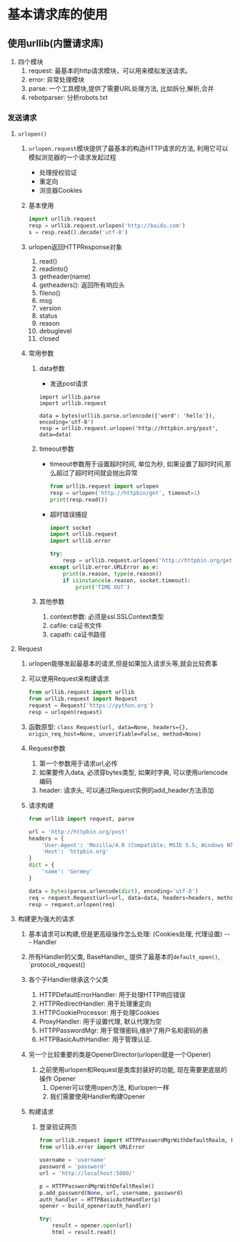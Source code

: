 # 基本请求库的使用

## 使用urllib(内置请求库)

1. 四个模块
   1. request: 最基本的http请求模块，可以用来模拟发送请求。
   2. error: 异常处理模块
   3. parse: 一个工具模块,提供了需要URL处理方法, 比如拆分,解析,合并
   4. rebotparser: 分析robots.txt

### 发送请求

1. `urlopen()`

   1. `urlopen.request`模块提供了最基本的构造HTTP请求的方法, 利用它可以模拟浏览器的一个请求发起过程

      * 处理授权验证
      * 重定向
      * 浏览器Cookies

   2. 基本使用

      ```python
      import urllib.request
      resp = urllib.request.urlopen('http://baidu.com')
      s = resp.read().decode('utf-8')
      ```

   3. urlopen返回HTTPResponse对象

      1. read()
      2. readinto()
      3. getheader(name)
      4. getheaders(): 返回所有响应头
      5. fileno()
      6. msg
      7. version
      8. status
      9. reason
      10. debuglevel
      11. closed

   4. 常用参数
      1. data参数
         * 发送post请求

          ```
          import urllib.parse
          import urllib.request

          data = bytes(urllib.parse.urlencode({'word': 'hello'}), encoding='utf-8')
          resp = urllib.request.urlopen('http://httpbin.org/post', data=data)
          ```

      2. timeout参数

         * timeout参数用于设置超时时间, 单位为秒, 如果设置了超时时间,那么超过了超时时间就会抛出异常

           ```python
           from urllib.request import urlopen
           resp = urlopen('http://httpbin/get', timeout=1)
           print(resp.read())
           ```

         * 超时错误捕捉

           ```python
           import socket
           import urllib.request
           import urllib.error
           
           try:
               resp = urllib.request.urlopen('http://httpbin.org/get', timeout=0.1)
           except urllib.error.URLError as e:
               print(e.reason, type(e.reason))
               if isinstance(e.reason, socket.timeout):
                   print('TIME OUT')
           ```

      3. 其他参数

         1. context参数: 必须是ssl.SSLContext类型
         2. cafile: ca证书文件
         3. capath: ca证书路径

2. Request

   1. urlopen能够发起最基本的请求,但是如果加入请求头等,就会比较费事

   2. 可以使用Request来构建请求

      ```python
      from urllib.request import urllib
      from urllib.request import Request
      request = Request('https://python.org')
      resp = urlopen(request)
      ```

   3. 函数原型: `class Request(url, data=None, headers={}, origin_req_host=None, unverifiable=False, method=None)`
   4. Request参数
      1. 第一个参数用于请求url,必传
      2. 如果要传入data, 必须穿bytes类型, 如果时字典, 可以使用urlencode编码
      3. header: 请求头, 可以通过Request实例的add_header方法添加

   5. 请求构建

      ```python
      from urllib import request, parse
      
      url = 'http://httpbin.org/post'
      headers = {
          'User-Agent': 'Mozilla/4.0 (Compatible; MSIE 5.5; Windows NT)',
          'Host': 'httpbin.org'
      }
      dict = {
          'name': 'Germey'
      }
      
      data = bytes(parse.urlencode(dict), encoding='utf-8')
      req = request.Request(url=url, data=data, headers=headers, method='POST')
      resp = request.urlopen(req)
      ```

3. 构建更为强大的请求

   1. 基本请求可以构建,但是更高级操作怎么处理: (Cookies处理, 代理设置)   --- Handler

   2. 所有Handler的父类, BaseHandler,, 提供了最基本的`default_open()`, `protocol_request()

   3. 各个子Handler继承这个父类

      1. HTTPDefaultErrorHandler: 用于处理HTTP响应错误
      2. HTTPRedirectHandler: 用于处理重定向
      3. HTTPCookieProcessor: 用于处理Cookies
      4. ProxyHandler: 用于设置代理, 默认代理为空
      5. HTTPPasswordMgr: 用于管理密码,维护了用户名和密码的表
      6. HTTPBasicAuthHandler: 用于管理认证.

   4. 另一个比较重要的类是OpenerDirector(urlopen就是一个Opener)

      1. 之前使用urlopen和Request是类库封装好的功能, 现在需要更底层的操作 Opener
         1. Opener可以使用open方法, 和urlopen一样
         2. 我们需要使用Handler构建Opener

   5. 构建请求

      1. 登录验证网页

         ```python
         from urllib.request import HTTPPasswordMgrWithDefaultRealm, HTTPBasicAuthHandler, build_opener
         from urllib.error import URLError
         
         username = 'username'
         password = 'password'
         url = 'http://localhost:5000/'
         
         p = HTTPPasswordMgrWithDefaltRealm()
         p.add_password(None, url, username, password)
         auth_handler = HTTPBasicAuthHandler(p)
         opener = build_opener(auth_handler)
         
         try:
             result = opener.open(url)
             html = result.read()
         
         ```

         